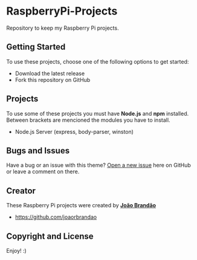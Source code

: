 # RaspberryPi-Projects
Repository to keep my Raspberry Pi projects.

## Getting Started

To use these projects, choose one of the following options to get started:
* Download the latest release
* Fork this repository on GitHub

## Projects

To use some of these projects you must have **Node.js** and **npm** installed. Between brackets are mencioned the modules you have to install.
* Node.js Server (express, body-parser, winston)

## Bugs and Issues

Have a bug or an issue with this theme? [Open a new issue](https://github.com/joaorbrandao/RaspberryPi-Projects/issues) here on GitHub or leave a comment on there.

## Creator

These Raspberry Pi projects were created by [**João Brandão**](https://joaorbrandao.github.io)

* https://github.com/joaorbrandao

## Copyright and License

Enjoy! :)
